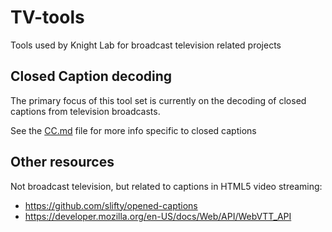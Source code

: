 # TV-tools
Tools used by Knight Lab for broadcast television related projects

## Closed Caption decoding

The primary focus of this tool set is currently on the decoding of closed captions from television broadcasts.

See the [CC.md](https://github.com/NUKnightLab/TV-tools/blob/master/CC.md) file for more info specific to closed captions

## Other resources

Not broadcast television, but related to captions in HTML5 video streaming:

 * https://github.com/slifty/opened-captions
 * https://developer.mozilla.org/en-US/docs/Web/API/WebVTT_API
